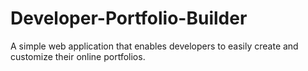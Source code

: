 # Developer-Portfolio-Builder
A simple web application that enables developers to easily create and customize their online portfolios.
